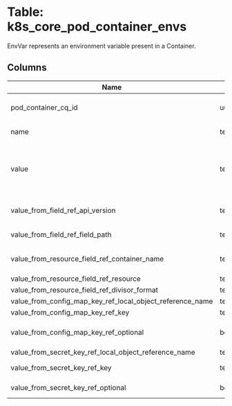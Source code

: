 
# Table: k8s_core_pod_container_envs
EnvVar represents an environment variable present in a Container.
## Columns
| Name        | Type           | Description  |
| ------------- | ------------- | -----  |
|pod_container_cq_id|uuid|Unique CloudQuery ID of k8s_core_pod_init_containers table (FK)|
|name|text|Name of the environment variable|
|value|text|Variable references $(VAR_NAME) are expanded using the previously defined environment variables in the container and any service environment variables|
|value_from_field_ref_api_version|text|Version of the schema the FieldPath is written in terms of, defaults to "v1".|
|value_from_field_ref_field_path|text|Path of the field to select in the specified API version.|
|value_from_resource_field_ref_container_name|text|Container name: required for volumes, optional for env vars|
|value_from_resource_field_ref_resource|text|Required: resource to select|
|value_from_resource_field_ref_divisor_format|text||
|value_from_config_map_key_ref_local_object_reference_name|text|Name of the referent.|
|value_from_config_map_key_ref_key|text|The key to select.|
|value_from_config_map_key_ref_optional|boolean|Specify whether the ConfigMap or its key must be defined|
|value_from_secret_key_ref_local_object_reference_name|text|Name of the referent.|
|value_from_secret_key_ref_key|text|The key of the secret to select from|
|value_from_secret_key_ref_optional|boolean|Specify whether the Secret or its key must be defined.|
